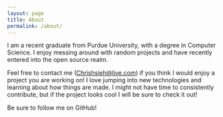 ```yaml
---
layout: page
title: About
permalink: /about/
---
```


I am a recent graduate from Purdue University, with a degree in Computer Science. I enjoy messing around with random projects and have recently entered into the open source realm. 

Feel free to contact me (Chrishsieh@live.com) if you think I would enjoy a project you are working on! I love jumping into new technologies and learning about how things are made. I might not have time to consistently contribute, but if the project looks cool I will be sure to check it out!

Be sure to follow me on GitHub!